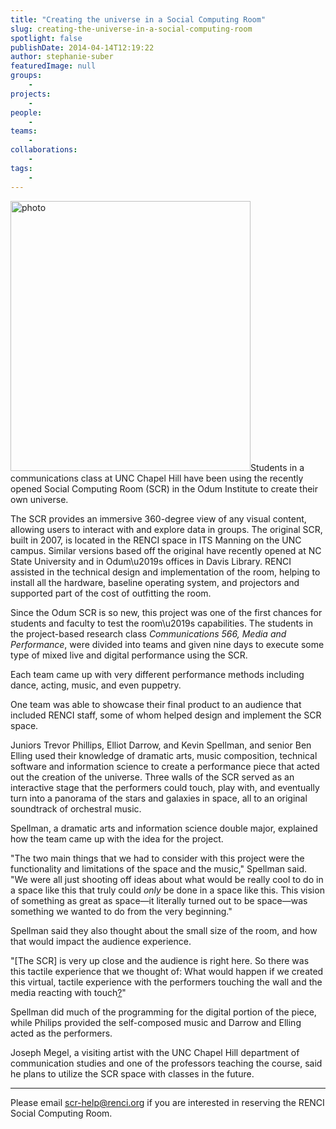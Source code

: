 ```yaml
---
title: "Creating the universe in a Social Computing Room"
slug: creating-the-universe-in-a-social-computing-room
spotlight: false
publishDate: 2014-04-14T12:19:22
author: stephanie-suber
featuredImage: null
groups:
    - 
projects:
    - 
people:
    - 
teams: 
    - 
collaborations:
    - 
tags:
    - 
---
```

<p><a href="https://www.renci.org/wp-content/uploads/2014/04/photo.jpg"  rel="lightbox[roadtrip]"><img class=" wp-image-13286 alignleft" src="https://www.renci.org/wp-content/uploads/2014/04/photo-910x1024.jpg" alt="photo" width="384" height="432" srcset="https://renci.org/wp-content/uploads/2014/04/photo-910x1024.jpg 910w, https://renci.org/wp-content/uploads/2014/04/photo-266x300.jpg 266w, https://renci.org/wp-content/uploads/2014/04/photo-640x720.jpg 640w" sizes="(max-width: 384px) 100vw, 384px" /></a>Students in a communications class at UNC Chapel Hill have been using the recently opened Social Computing Room (SCR) in the Odum Institute to create their own universe.</p>
<p>The SCR provides an immersive 360-degree view of any visual content, allowing users to interact with and explore data in groups. The original SCR, built in 2007, is located in the RENCI space in ITS Manning on the UNC campus. Similar versions based off the original have recently opened at NC State University and in Odum\u2019s offices in Davis Library. RENCI assisted in the technical design and implementation of the room, helping to install all the hardware, baseline operating system, and projectors and supported part of the cost of outfitting the room.<!--more--></p>
<p>Since the Odum SCR is so new, this project was one of the first chances for students and faculty to test the room\u2019s capabilities. The students in the project-based research class <i>Communications 566, Media and Performance</i>, were divided into teams and given nine days to execute some type of mixed live and digital performance using the SCR.</p>
<p>Each team came up with very different performance methods including dance, acting, music, and even puppetry.</p>
<p>One team was able to showcase their final product to an audience that included RENCI staff, some of whom helped design and implement the SCR space.</p>
<p>Juniors Trevor Phillips, Elliot Darrow, and Kevin Spellman<ins cite="mailto:Karen%20Green" datetime="2014-04-14T10:28">,</ins> and senior Ben Elling used their knowledge of dramatic arts, music composition, technical software and information science to create a performance piece that acted out the creation of the universe. Three walls of the SCR served as an interactive stage that the performers could touch, play with, and eventually turn into a panorama of the stars and galaxies in space, all to an original soundtrack of orchestral music.</p>
<p>Spellman, a dramatic arts and information science double major, explained how the team came up with the idea for the project.</p>
<p>"The two main things that we had to consider with this project were the functionality and limitations of the space and the music," Spellman said. "We were all just shooting off ideas about what would be really cool to do in a space like this that truly could <i>only</i> be done in a space like this. This vision of something as great as space&mdash;it literally turned out to be space&mdash;was something we wanted to do from the very beginning."</p>
<p>Spellman said they also thought about the small size of the room, and how that would impact the audience experience.</p>
<p>"[The SCR] is very up close and the audience is right here. So there was this tactile experience that we thought of: What would happen if we created this virtual, tactile experience with the performers touching the wall and the media reacting with touch<ins cite="mailto:Karen%20Green" datetime="2014-04-14T10:32">?</ins>"</p>
<p>Spellman did much of the programming for the digital portion of the piece, while Philips provided the self-composed music and Darrow and Elling acted as the performers.</p>
<p>Joseph Megel, a visiting artist with the UNC Chapel Hill department of communication studies and one of the professors teaching the course, said he plans to utilize the SCR space with classes in the future.</p>
<hr />
<p class="p1"><span class="s1">Please email <a href="mailto:scr-help@renci.org"><span class="s2">scr-help@renci.org</span></a> if you are interested in reserving the RENCI Social Computing Room.</span></p>
<!-- AddThis Advanced Settings generic via filter on the_content --><!-- AddThis Share Buttons generic via filter on the_content -->
